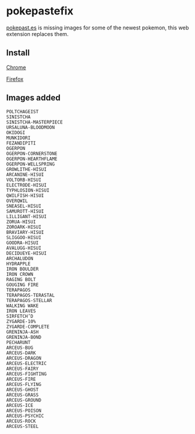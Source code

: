 # pokepastefix
[pokepast.es](https://pokepast.es/) is missing images for some of the newest pokemon, this web extension replaces them.

## Install
[Chrome](https://chromewebstore.google.com/detail/pokepastefix/ekceaboabpgkgbpigacngnjagcdhdkmn)

[Firefox](https://addons.mozilla.org/en-US/firefox/addon/pokepastefix/)

## Images added

```
POLTCHAGEIST
SINISTCHA
SINISTCHA-MASTERPIECE
URSALUNA-BLOODMOON
OKIDOGI
MUNKIDORI
FEZANDIPITI
OGERPON
OGERPON-CORNERSTONE
OGERPON-HEARTHFLAME
OGERPON-WELLSPRING
GROWLITHE-HISUI
ARCANINE-HISUI
VOLTORB-HISUI
ELECTRODE-HISUI
TYPHLOSION-HISUI
QWILFISH-HISUI
OVERQWIL
SNEASEL-HISUI
SAMUROTT-HISUI
LILLIGANT-HISUI
ZORUA-HISUI
ZOROARK-HISUI
BRAVIARY-HISUI
SLIGGOO-HISUI
GOODRA-HISUI
AVALUGG-HISUI
DECIDUEYE-HISUI
ARCHALUDON
HYDRAPPLE
IRON BOULDER
IRON CROWN
RAGING BOLT
GOUGING FIRE
TERAPAGOS
TERAPAGOS-TERASTAL
TERAPAGOS-STELLAR
WALKING WAKE
IRON LEAVES
SIRFETCH’D
ZYGARDE-10%
ZYGARDE-COMPLETE 
GRENINJA-ASH
GRENINJA-BOND
PECHARUNT
ARCEUS-BUG
ARCEUS-DARK
ARCEUS-DRAGON
ARCEUS-ELECTRIC
ARCEUS-FAIRY
ARCEUS-FIGHTING
ARCEUS-FIRE
ARCEUS-FLYING
ARCEUS-GHOST
ARCEUS-GRASS
ARCEUS-GROUND
ARCEUS-ICE
ARCEUS-POISON
ARCEUS-PSYCHIC
ARCEUS-ROCK
ARCEUS-STEEL
```
